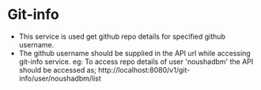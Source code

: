 # Git-info
 - This service is used get github repo details for specified github username.
 - The github username should be supplied in the API url while accessing git-info service.
   eg: To access repo details of user 'noushadbm' the API should be accessed as; http://localhost:8080/v1/git-info/user/noushadbm/list 